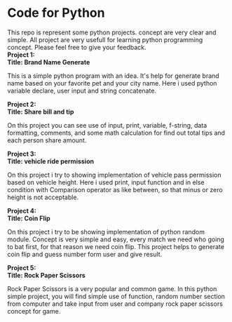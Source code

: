 # Code for Python
This repo is represent some python projects. concept are very clear and simple. All project are very usefull for learning python programming concept.
Please feel free to give your feedback. <br>
<b>Project 1:</b> <br>
<b>Title: Brand Name Generate</b> <br>
<p>
  This is a simple python program with an idea. It's help for generate brand name based on your favorite pet and your city name. Here i used python variable declare, user input and string concatenate.
</p>

<b>Project 2:</b> <br>
<b>Title: Share bill and tip</b> <br>
<p>
  On this project you can see use of input, print, variable, f-string, data formatting, comments, and some math calculation for find out total tips and each person share amount.
</p>

<b>Project 3:</b> <br>
<b>Title: vehicle ride permission</b> <br>
<p>
  On this project i try to showing implementation of vehicle pass permission based on vehicle height. Here i used print, input function and in else condition with Comparison operator as like between, so that minus or zero height is not acceptable. 
</p>

<b>Project 4:</b> <br>
<b>Title: Coin Flip</b> <br>
<p>
On this project i try to be showing implementation of python random module. Concept is very simple and easy, every match we need who going to bat first, for that reason we need coin flip. This project helps to generate coin flip and guess number form user and give result. 
</p>

<b>Project 5:</b> <br>
<b>Title: Rock Paper Scissors</b> <br>
<p>
Rock Paper Scissors is a very popular and common game. In this python simple project, you will find simple use of function, random number section from computer and take input from user and company rock paper scissors concept for game. 
</p>
